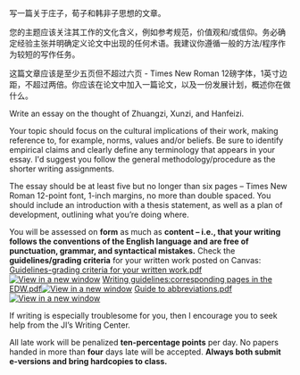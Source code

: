 写一篇关于庄子，荀子和韩非子思想的文章。

您的主题应该关注其工作的文化含义，例如参考规范，价值观和/或信仰。务必确定经验主张并明确定义论文中出现的任何术语。我建议你遵循一般的方法/程序作为较短的写作任务。

这篇文章应该是至少五页但不超过六页 - Times New Roman 12磅字体，1英寸边距，不超过两倍。你应该在论文中加入一篇论文，以及一份发展计划，概述你在做什么。

Write an essay on the thought of Zhuangzi, Xunzi, and Hanfeizi.

Your topic should focus on the cultural implications of their work, making reference to, for example, norms, values and/or beliefs. Be sure to identify empirical claims and clearly define any terminology that appears in your essay. I'd suggest you follow the general methodology/procedure as the shorter writing assignments.

The essay should be at least five but no longer than six pages – Times New Roman 12-point font, 1-inch margins, no more than double spaced. You should include an introduction with a thesis statement, as well as a plan of development, outlining what you’re doing where.

You will be assessed on **form** as much as **content – i.e., that your writing follows the conventions of the English language and are free of punctuation, grammar, and syntactical mistakes.** Check the **guidelines/grading criteria** for your written work posted on Canvas: [Guidelines-grading criteria for your written work.pdf](https://umjicanvas.com/courses/841/files/128094/download?wrap=1)[![View in a new window](https://umjicanvas.com/images/popout.png)](https://umjicanvas.com/courses/841/files/128094/download?wrap=1) [Writing guidelines:corresponding pages in the EDW.pdf](https://umjicanvas.com/courses/841/files/128096/download?wrap=1)[![View in a new window](https://umjicanvas.com/images/popout.png)](https://umjicanvas.com/courses/841/files/128096/download?wrap=1) [Guide to abbreviations.pdf](https://umjicanvas.com/courses/841/files/128095/download?wrap=1)[![View in a new window](https://umjicanvas.com/images/popout.png)](https://umjicanvas.com/courses/841/files/128095/download?wrap=1)

If writing is especially troublesome for you, then I encourage you to seek help from the JI’s Writing Center.

All late work will be penalized **ten-percentage points** per day. No papers handed in more than **four** days late will be accepted. **Always both submit e-versions and bring hardcopies to class.**